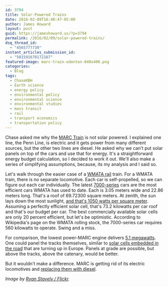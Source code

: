 ```yaml
---
id: 3794
title: Solar-Powered Trains
date: 2016-02-09T16:40:47-05:00
author: James Howard
layout: post
guid: https://jameshoward.us/?p=3794
permalink: /2016/02/09/solar-powered-trains/
dsq_thread_id:
  - "4565777730"
instant_articles_submission_id:
  - "501591670172167"
featured-image: marc-train-odenton-840x400.png
categories:
  - Blog
tags:
  - ChaseKBH
  - Earth science
  - energy policy
  - environmental policy
  - environmental science
  - environmental studies
  - mass transit
  - rail
  - transport economics
  - transportation policy
---
```

Chase asked me why the [MARC Train](http://mta.maryland.gov/marc-train) is not solar powered.  I explained one line, the Penn Line, is electric and it gets power from many different sources, but the other two lines are diesel.  He asked why we can't put solar panels on top of the cars and use that for energy.  It's a straightforward energy budget calculation, so I decided to work it out.  We'll also make a series of simplifying assumptions, because, its my analysis and I said so.

Let's walk through the easier case of a [WMATA rail](http://www.wmata.com/rail/) train.  For a WMATA train, there is no separate locomotive.  Each car is self-propelled, so we can figure out each car individually.  The latest [7000-series](https://en.wikipedia.org/wiki/Washington_Metro_rolling_stock#7000-series) cars are the most efficient cars WMATA has used to date.  Each is 3.05 meters wide and 22.86 meters long.  That's a roof of 69.72300 square meters.  At zenith, the sun lays down the most sunlight, [and that's 1050 watts per square meter](https://en.wikipedia.org/wiki/Sunlight).  Assuming a perfectly efficient solar cell, that's 73.2 kilowatts per car roof and that's our budget per car.  The best commercially available solar cells are only 20 percent efficient, but let's be optimistic.  According to Wikipedia's page on the WMATA rolling stock, the 7000-series car requires 560 kilowatts to operate.  Swing and a miss.

For comparison, the lowest power-MARC engine delivers [5.1 megawatts](https://en.wikipedia.org/wiki/EMD_AEM-7).  One could panel the tracks themselves, similar to [solar cells embedded in the road](http://thinkprogress.org/climate/2015/05/11/3657220/solaroad-producing-energy/) that are turning up in Europe.  Panels at grade are possible, but above the tracks, above the catenary, would be better.

But it wouldn't make a difference.  MARC is getting rid of its electric locomotives and [replacing them with diesel](http://www.railwaygazette.com/news/traction-rolling-stock/single-view/view/more-siemens-charger-diesel-locomotives-ordered.html).  

_Image by [Ryan Stavely / Flickr](https://www.flickr.com/photos/39194430@N08/8207777575)._
